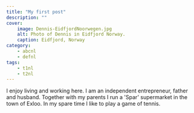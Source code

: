 ```yaml
---
title: "My first post"
description: ""
cover:
    image: Dennis-EidfjordNoorwegen.jpg
    alt: Photo of Dennis in Eidfjord Norway.
    caption: Eidfjord, Norway
category:
    - abcnl
    - defnl
tags:
    - t1nl
    - t2nl
---
```

I enjoy living and working here. I am an independent entrepreneur, father and husband. Together with my parents I run a 'Spar' supermarket in the town of Exloo. In my spare time I like to play a game of tennis. 